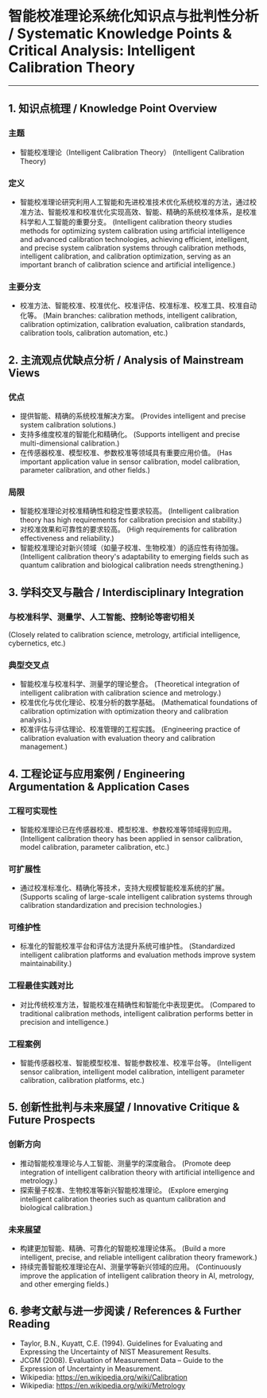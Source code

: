 # 智能校准理论系统化知识点与批判性分析 / Systematic Knowledge Points & Critical Analysis: Intelligent Calibration Theory

---

## 1. 知识点梳理 / Knowledge Point Overview

### 主题

- 智能校准理论（Intelligent Calibration Theory）
  (Intelligent Calibration Theory)

### 定义

- 智能校准理论研究利用人工智能和先进校准技术优化系统校准的方法，通过校准方法、智能校准和校准优化实现高效、智能、精确的系统校准体系，是校准科学和人工智能的重要分支。
  (Intelligent calibration theory studies methods for optimizing system calibration using artificial intelligence and advanced calibration technologies, achieving efficient, intelligent, and precise system calibration systems through calibration methods, intelligent calibration, and calibration optimization, serving as an important branch of calibration science and artificial intelligence.)

### 主要分支

- 校准方法、智能校准、校准优化、校准评估、校准标准、校准工具、校准自动化等。
  (Main branches: calibration methods, intelligent calibration, calibration optimization, calibration evaluation, calibration standards, calibration tools, calibration automation, etc.)

## 2. 主流观点优缺点分析 / Analysis of Mainstream Views

### 优点

- 提供智能、精确的系统校准解决方案。
  (Provides intelligent and precise system calibration solutions.)
- 支持多维度校准的智能化和精确化。
  (Supports intelligent and precise multi-dimensional calibration.)
- 在传感器校准、模型校准、参数校准等领域具有重要应用价值。
  (Has important application value in sensor calibration, model calibration, parameter calibration, and other fields.)

### 局限

- 智能校准理论对校准精确性和稳定性要求较高。
  (Intelligent calibration theory has high requirements for calibration precision and stability.)
- 对校准效果和可靠性的要求较高。
  (High requirements for calibration effectiveness and reliability.)
- 智能校准理论对新兴领域（如量子校准、生物校准）的适应性有待加强。
  (Intelligent calibration theory's adaptability to emerging fields such as quantum calibration and biological calibration needs strengthening.)

## 3. 学科交叉与融合 / Interdisciplinary Integration

### 与校准科学、测量学、人工智能、控制论等密切相关

  (Closely related to calibration science, metrology, artificial intelligence, cybernetics, etc.)

### 典型交叉点

- 智能校准与校准科学、测量学的理论整合。
  (Theoretical integration of intelligent calibration with calibration science and metrology.)
- 校准优化与优化理论、校准分析的数学基础。
  (Mathematical foundations of calibration optimization with optimization theory and calibration analysis.)
- 校准评估与评估理论、校准管理的工程实践。
  (Engineering practice of calibration evaluation with evaluation theory and calibration management.)

## 4. 工程论证与应用案例 / Engineering Argumentation & Application Cases

### 工程可实现性

- 智能校准理论已在传感器校准、模型校准、参数校准等领域得到应用。
  (Intelligent calibration theory has been applied in sensor calibration, model calibration, parameter calibration, etc.)

### 可扩展性

- 通过校准标准化、精确化等技术，支持大规模智能校准系统的扩展。
  (Supports scaling of large-scale intelligent calibration systems through calibration standardization and precision technologies.)

### 可维护性

- 标准化的智能校准平台和评估方法提升系统可维护性。
  (Standardized intelligent calibration platforms and evaluation methods improve system maintainability.)

### 工程最佳实践对比

- 对比传统校准方法，智能校准在精确性和智能化中表现更优。
  (Compared to traditional calibration methods, intelligent calibration performs better in precision and intelligence.)

### 工程案例

- 智能传感器校准、智能模型校准、智能参数校准、校准平台等。
  (Intelligent sensor calibration, intelligent model calibration, intelligent parameter calibration, calibration platforms, etc.)

## 5. 创新性批判与未来展望 / Innovative Critique & Future Prospects

### 创新方向

- 推动智能校准理论与人工智能、测量学的深度融合。
  (Promote deep integration of intelligent calibration theory with artificial intelligence and metrology.)
- 探索量子校准、生物校准等新兴智能校准理论。
  (Explore emerging intelligent calibration theories such as quantum calibration and biological calibration.)

### 未来展望

- 构建更加智能、精确、可靠化的智能校准理论体系。
  (Build a more intelligent, precise, and reliable intelligent calibration theory framework.)
- 持续完善智能校准理论在AI、测量学等新兴领域的应用。
  (Continuously improve the application of intelligent calibration theory in AI, metrology, and other emerging fields.)

## 6. 参考文献与进一步阅读 / References & Further Reading

- Taylor, B.N., Kuyatt, C.E. (1994). Guidelines for Evaluating and Expressing the Uncertainty of NIST Measurement Results.
- JCGM (2008). Evaluation of Measurement Data – Guide to the Expression of Uncertainty in Measurement.
- Wikipedia: <https://en.wikipedia.org/wiki/Calibration>
- Wikipedia: <https://en.wikipedia.org/wiki/Metrology>
